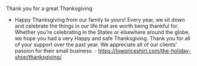 Thank you for a great Thanksgiving
 - Happy Thanksgiving from our family to yours! Every year, we sit down and celebrate the things in our life that are worth being thankful for. Whether you’re celebrating in the States or elsewhere around the globe, we hope you had a very Happy and safe Thanksgiving. Thank you for all of your support over the past year. We appreciate all of our clients’ passion for their small business. - https://lowpriceshirt.com/the-holiday-shop/thanksgiving/
